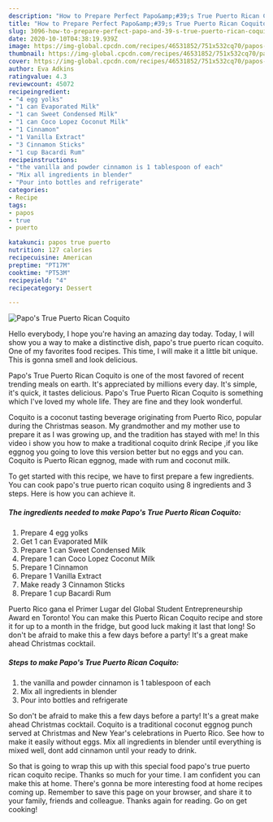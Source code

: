 ```yaml
---
description: "How to Prepare Perfect Papo&amp;#39;s True Puerto Rican Coquito"
title: "How to Prepare Perfect Papo&amp;#39;s True Puerto Rican Coquito"
slug: 3096-how-to-prepare-perfect-papo-and-39-s-true-puerto-rican-coquito
date: 2020-10-10T04:38:19.939Z
image: https://img-global.cpcdn.com/recipes/46531852/751x532cq70/papos-true-puerto-rican-coquito-recipe-main-photo.jpg
thumbnail: https://img-global.cpcdn.com/recipes/46531852/751x532cq70/papos-true-puerto-rican-coquito-recipe-main-photo.jpg
cover: https://img-global.cpcdn.com/recipes/46531852/751x532cq70/papos-true-puerto-rican-coquito-recipe-main-photo.jpg
author: Eva Adkins
ratingvalue: 4.3
reviewcount: 45072
recipeingredient:
- "4 egg yolks"
- "1 can Evaporated Milk"
- "1 can Sweet Condensed Milk"
- "1 can Coco Lopez Coconut Milk"
- "1 Cinnamon"
- "1 Vanilla Extract"
- "3 Cinnamon Sticks"
- "1 cup Bacardi Rum"
recipeinstructions:
- "the vanilla and powder cinnamon is 1 tablespoon of each"
- "Mix all ingredients in blender"
- "Pour into bottles and refrigerate"
categories:
- Recipe
tags:
- papos
- true
- puerto

katakunci: papos true puerto 
nutrition: 127 calories
recipecuisine: American
preptime: "PT17M"
cooktime: "PT53M"
recipeyield: "4"
recipecategory: Dessert

---
```



![Papo&#39;s True Puerto Rican Coquito](https://img-global.cpcdn.com/recipes/46531852/751x532cq70/papos-true-puerto-rican-coquito-recipe-main-photo.jpg)

Hello everybody, I hope you're having an amazing day today. Today, I will show you a way to make a distinctive dish, papo&#39;s true puerto rican coquito. One of my favorites food recipes. This time, I will make it a little bit unique. This is gonna smell and look delicious.

Papo&#39;s True Puerto Rican Coquito is one of the most favored of recent trending meals on earth. It's appreciated by millions every day. It's simple, it's quick, it tastes delicious. Papo&#39;s True Puerto Rican Coquito is something which I've loved my whole life. They are fine and they look wonderful.

Coquito is a coconut tasting beverage originating from Puerto Rico, popular during the Christmas season. My grandmother and my mother use to prepare it as I was growing up, and the tradition has stayed with me! In this video i show you how to make a traditional coquito drink Recipe ,if you like eggnog you going to love this version better but no eggs and you can. Coquito is Puerto Rican eggnog, made with rum and coconut milk.


To get started with this recipe, we have to first prepare a few ingredients. You can cook papo&#39;s true puerto rican coquito using 8 ingredients and 3 steps. Here is how you can achieve it.

<!--inarticleads1-->

##### The ingredients needed to make Papo&#39;s True Puerto Rican Coquito:

1. Prepare 4 egg yolks
1. Get 1 can Evaporated Milk
1. Prepare 1 can Sweet Condensed Milk
1. Prepare 1 can Coco Lopez Coconut Milk
1. Prepare 1 Cinnamon
1. Prepare 1 Vanilla Extract
1. Make ready 3 Cinnamon Sticks
1. Prepare 1 cup Bacardi Rum


Puerto Rico gana el Primer Lugar del Global Student Entrepreneurship Award en Toronto! You can make this Puerto Rican Coquito recipe and store it for up to a month in the fridge, but good luck making it last that long! So don&#39;t be afraid to make this a few days before a party! It&#39;s a great make ahead Christmas cocktail. 

<!--inarticleads2-->

##### Steps to make Papo&#39;s True Puerto Rican Coquito:

1. the vanilla and powder cinnamon is 1 tablespoon of each
1. Mix all ingredients in blender
1. Pour into bottles and refrigerate


So don&#39;t be afraid to make this a few days before a party! It&#39;s a great make ahead Christmas cocktail. Coquito is a traditional coconut eggnog punch served at Christmas and New Year&#39;s celebrations in Puerto Rico. See how to make it easily without eggs. Mix all ingredients in blender until everything is mixed well, dont add cinnamon until your ready to drink. 

So that is going to wrap this up with this special food papo&#39;s true puerto rican coquito recipe. Thanks so much for your time. I am confident you can make this at home. There's gonna be more interesting food at home recipes coming up. Remember to save this page on your browser, and share it to your family, friends and colleague. Thanks again for reading. Go on get cooking!
